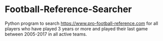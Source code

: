 # Football-Reference-Searcher

Python program to search https://www.pro-football-reference.com for all players who have played 3 years or more and played their last game between 2005-2017 in all active teams. 
